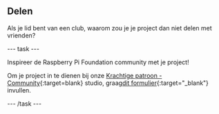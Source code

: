 ## Delen

Als je lid bent van een club, waarom zou je je project dan niet delen met vrienden?

--- task ---

Inspireer de Raspberry Pi Foundation community met je project!

Om je project in te dienen bij onze [Krachtige patroon - Community](https://wke.lt/w/s/yyNPQT){:target=blank} studio, graag[dit formulier](https://form.raspberrypi.org/f/community-project-submissions){:target="_blank"} invullen.

--- /task ---
